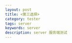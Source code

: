```yaml
---
layout: post
title: <第三选择>
category: tester
tags: server
keywords: server
description: server 服务端测试
---
```


